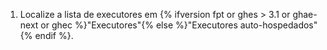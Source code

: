  1. Localize a lista de executores em {% ifversion fpt or ghes > 3.1 or ghae-next or ghec %}"Executores"{% else %}"Executores auto-hospedados"{% endif %}.
